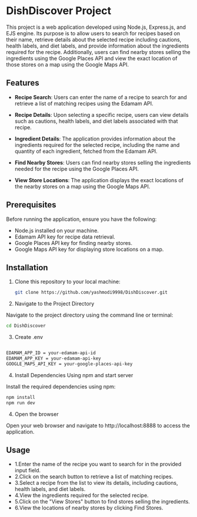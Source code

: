 # DishDiscover Project

This project is a web application developed using Node.js, Express.js, and EJS engine. Its purpose is to allow users to search for recipes based on their name, retrieve details about the selected recipe including cautions, health labels, and diet labels, and provide information about the ingredients required for the recipe. Additionally, users can find nearby stores selling the ingredients using the Google Places API and view the exact location of those stores on a map using the Google Maps API.

## Features

- **Recipe Search**: Users can enter the name of a recipe to search for and retrieve a list of matching recipes using the Edamam API.

- **Recipe Details**: Upon selecting a specific recipe, users can view details such as cautions, health labels, and diet labels associated with that recipe.

- **Ingredient Details**: The application provides information about the ingredients required for the selected recipe, including the name and quantity of each ingredient, fetched from the Edamam API.

- **Find Nearby Stores**: Users can find nearby stores selling the ingredients needed for the recipe using the Google Places API.

- **View Store Locations**: The application displays the exact locations of the nearby stores on a map using the Google Maps API.

## Prerequisites

Before running the application, ensure you have the following:

- Node.js installed on your machine.
- Edamam API key for recipe data retrieval.
- Google Places API key for finding nearby stores.
- Google Maps API key for displaying store locations on a map.

## Installation

1. Clone this repository to your local machine:

   ```bash
   git clone https://github.com/yashmodi9998/DishDiscover.git
2. Navigate to the Project Directory

Navigate to the project directory using the command line or terminal:

```bash
cd DishDiscover
```
3. Create .env

```bash

EDAMAM_APP_ID = your-edamam-api-id
EDAMAM_APP_KEY = your-edamam-api-key
GOOGLE_MAPS_API_KEY = your-google-places-api-key
```

4. Install Dependencies Using npm and start server

Install the required dependencies using npm:

```bash
npm install
npm run dev
```
4. Open the browser

Open your web browser and navigate to http://localhost:8888 to access the application.

## Usage
- 1.Enter the name of the recipe you want to search for in the provided input field.
- 2.Click on the search button to retrieve a list of matching recipes.
- 3.Select a recipe from the list to view its details, including cautions, health labels, and diet labels.
- 4.View the ingredients required for the selected recipe.
- 5.Click on the "View Stores" button to find stores selling the ingredients.
- 6.View the locations of nearby stores by clicking Find Stores.
